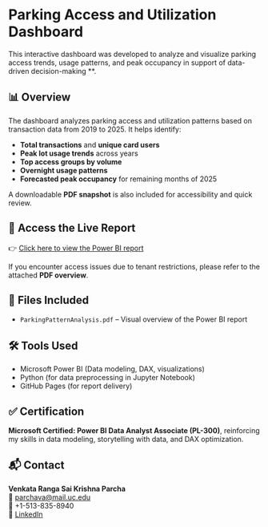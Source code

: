 # Parking Access and Utilization Dashboard

This interactive dashboard was developed to analyze and visualize parking access trends, usage patterns, and peak occupancy in support of data-driven decision-making **.

## 📊 Overview

The dashboard analyzes parking access and utilization patterns based on transaction data from 2019 to 2025. It helps identify:

- **Total transactions** and **unique card users**
- **Peak lot usage trends** across years
- **Top access groups by volume**
- **Overnight usage patterns**
- **Forecasted peak occupancy** for remaining months of 2025

A downloadable **PDF snapshot** is also included for accessibility and quick review.

## 🔗 Access the Live Report

👉 [Click here to view the Power BI report](https://app.powerbi.com/reportEmbed?reportId=570ebdd4-95a8-4f8e-a2db-a268898517b4&autoAuth=true&ctid=f5222e6c-5fc6-48eb-8f03-73db18203b63)  

If you encounter access issues due to tenant restrictions, please refer to the attached **PDF overview**.

## 📁 Files Included

- `ParkingPatternAnalysis.pdf` – Visual overview of the Power BI report

## 🛠 Tools Used

- Microsoft Power BI (Data modeling, DAX, visualizations)
- Python (for data preprocessing in Jupyter Notebook)
- GitHub Pages (for report delivery)

## ✅ Certification

**Microsoft Certified: Power BI Data Analyst Associate (PL-300)**, reinforcing my skills in data modeling, storytelling with data, and DAX optimization.

## 📬 Contact

**Venkata Ranga Sai Krishna Parcha**  
📧 parchava@mail.uc.edu  
📱 +1-513-835-8940  
🔗 [LinkedIn](https://www.linkedin.com/in/venkata-ranga-sai-krishna-parcha)


